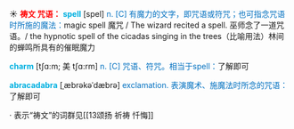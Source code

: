 ☀ <font color="red">**祷文 咒语：**</font>
<font color="sky blue">**spell**</font> [spel] 
<font color="#0070c0">n. [C] 有魔力的文字，即咒语或符咒；也可指念咒语时所施的魔法：</font>magic spell 魔咒 / The wizard recited a spell. 巫师念了一道咒语。/ the hypnotic spell of the cicadas singing in the trees（比喻用法）林间的蝉鸣所具有的催眠魔力
           
<font color="sky blue">**charm**</font> [tʃɑ:m; 美 tʃɑ:rm]
<font color="#0070c0">n. [C] 咒语、符咒。相当于spell：</font>了解即可
            
<font color="sky blue">**abracadabra**</font> [ˌæbrəkəˈdæbrə]
<font color="#0070c0">exclamation. 表演魔术、施魔法时所念的咒语：</font>了解即可

· 表示“祷文”的词群见[[13颂扬 祈祷 忏悔]]
